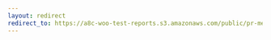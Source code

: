 ```yaml
---
layout: redirect
redirect_to: https://a8c-woo-test-reports.s3.amazonaws.com/public/pr-merge/42807/e2e/index.html
---
```


